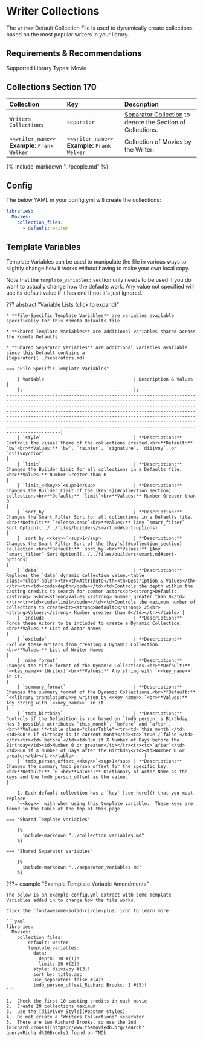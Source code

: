 # Writer Collections

The `writer` Default Collection File is used to dynamically create collections based on the most popular writers in your 
library.

## Requirements & Recommendations

Supported Library Types: Movie

## <a id="collection_section"></a>Collections Section 170

| Collection                                       | Key                                              | Description                                                                    |
|:-------------------------------------------------|:-------------------------------------------------|:-------------------------------------------------------------------------------|
| `Writers Collections`                            | `separator`                                      | [Separator Collection](../separators.md) to denote the Section of Collections. |
| `<<writer_name>>`<br>**Example:** `Frank Welker` | `<<writer_name>>`<br>**Example:** `Frank Welker` | Collection of Movies by the Writer.                                            |

{%
    include-markdown "../people.md"
%}

## Config

The below YAML in your config.yml will create the collections:

```yaml
libraries:
  Movies:
    collection_files:
      - default: writer
```

## Template Variables

Template Variables can be used to manipulate the file in various ways to slightly change how it works without having to 
make your own local copy.

Note that the `template_variables:` section only needs to be used if you do want to actually change how the defaults 
work. Any value not specified will use its default value if it has one if not it's just ignored.

??? abstract "Variable Lists (click to expand)"

    * **File-Specific Template Variables** are variables available specifically for this Kometa Defaults file.

    * **Shared Template Variables** are additional variables shared across the Kometa Defaults.

    * **Shared Separator Variables** are additional variables available since this Default contains a 
    [Separator](../separators.md).

    === "File-Specific Template Variables"

        | Variable                                 | Description & Values                                                                                                                                                                                                                                                                                                                                                                                                                                                                                                                               |
        |:-----------------------------------------|:---------------------------------------------------------------------------------------------------------------------------------------------------------------------------------------------------------------------------------------------------------------------------------------------------------------------------------------------------------------------------------------------------------------------------------------------------------------------------------------------------------------------------------------------------|
        | `style`                                  | **Description:** Controls the visual theme of the collections created.<br>**Default:** `bw`<br>**Values:** `bw`, `rainier`, `signature`, `diiivoy`, or `diiivoycolor`                                                                                                                                                                                                                                                                                                                                                                              |
        | `limit`                                  | **Description:** Changes the Builder Limit for all collections in a Defaults file.<br>**Values:** Number Greater than 0                                                                                                                                                                                                                                                                                                                                                                                                                            |
        | `limit_<<key>>`<sup>1</sup>              | **Description:** Changes the Builder Limit of the [key's](#collection_section) collection.<br>**Default:** `limit`<br>**Values:** Number Greater than 0                                                                                                                                                                                                                                                                                                                                                                                                         |
        | `sort_by`                                | **Description:** Changes the Smart Filter Sort for all collections in a Defaults file.<br>**Default:** `release.desc`<br>**Values:** [Any `smart_filter` Sort Option](../../files/builders/smart.md#sort-options)                                                                                                                                                                                                                                                                                                                                  |
        | `sort_by_<<key>>`<sup>1</sup>            | **Description:** Changes the Smart Filter Sort of the [key's](#collection_section) collection.<br>**Default:** `sort_by`<br>**Values:** [Any `smart_filter` Sort Option](../../files/builders/smart.md#sort-options)                                                                                                                                                                                                                                                                                                                                            |
        | `data`                                   | **Description:** Replaces the `data` dynamic collection value.<table class="clearTable"><tr><th>Attribute</th><th>Description & Values</th></tr><tr><td><code>depth</code></td><td>Controls the depth within the casting credits to search for common actors<br><strong>Default:</strong> 5<br><strong>Values:</strong> Number greater than 0</td></tr><tr><td><code>limit</code></td><td>Controls the maximum number of collections to create<br><strong>Default:</strong> 25<br><strong>Values:</strong> Number greater than 0</td></tr></table> |
        | `include`                                | **Description:** Force these Actors to be included to create a Dynamic Collection.<br>**Values:** List of Actor Names                                                                                                                                                                                                                                                                                                                                                                                                                              |
        | `exclude`                                | **Description:** Exclude these Writers from creating a Dynamic Collection.<br>**Values:** List of Writer Names                                                                                                                                                                                                                                                                                                                                                                                                                                     |
        | `name_format`                            | **Description:** Changes the title format of the Dynamic Collections.<br>**Default:** `<<key_name>> (Writer)`<br>**Values:** Any string with `<<key_name>>` in it.                                                                                                                                                                                                                                                                                                                                                                                 |
        | `summary_format`                         | **Description:** Changes the summary format of the Dynamic Collections.<br>**Default:** `<<library_translationU>>s written by <<key_name>>.`<br>**Values:** Any string with `<<key_name>>` in it.                                                                                                                                                                                                                                                                                                                                                  |
        | `tmdb_birthday`                          | **Description:** Controls if the Definition is run based on `tmdb_person`'s Birthday. Has 3 possible attributes `this_month`, `before` and `after`.<br>**Values:**<table class="clearTable"><tr><td>`this_month`</td><td>Run's if Birthday is in current Month</td><td>`true`/`false`</td></tr><tr><td>`before`</td><td>Run if X Number of Days before the Birthday</td><td>Number 0 or greater</td></tr><tr><td>`after`</td><td>Run if X Number of Days after the Birthday</td><td>Number 0 or greater</td></tr></table>                          |
        | `tmdb_person_offset_<<key>>`<sup>1</sup> | **Description:** Changes the summary tmdb_person_offset for the specific key.<br>**Default:** `0`<br>**Values:** Dictionary of Actor Name as the keys and the tmdb_person_offset as the value.                                                                                                                                                                                                                                                                                                                                                     |

        1. Each default collection has a `key` [see here]() that you must replace 
        `<<key>>` with when using this template variable.  These keys are found in the table at the top of this page.

    === "Shared Template Variables"

        {%
          include-markdown "../collection_variables.md"
        %}

    === "Shared Separator Variables"

        {%
          include-markdown "../separator_variables.md"
        %}
    
???+ example "Example Template Variable Amendments"

    The below is an example config.yml extract with some Template Variables added in to change how the file works.

    Click the :fontawesome-solid-circle-plus: icon to learn more
    
    ```yaml
    libraries:
      Movies:
        collection_files:
          - default: writer
            template_variables:
              data:
                depth: 10 #(1)!
                limit: 20 #(2)!
              style: diivivoy #(3)!
              sort_by: title.asc
              use_separator: false #(4)!
              tmdb_person_offset_Richard Brooks: 1 #(5)!
    ```

    1.  Check the first 10 casting credits in each movie
    2.  Create 20 collections maximum
    3.  use the [diivivoy Style](#poster-styles)
    4.  Do not create a "Writers Collections" separator
    5.  There are two Richard Brooks, so use the 2nd 
    [Richard Brooks](https://www.themoviedb.org/search?query=Richard%20Brooks) found on TMDb
